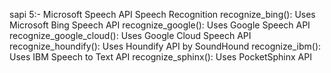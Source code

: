 sapi 5:- Microsoft Speech API 
Speech Recognition
recognize_bing(): Uses Microsoft Bing Speech API
recognize_google(): Uses Google Speech API
recognize_google_cloud(): Uses Google Cloud Speech API
recognize_houndify(): Uses Houndify API by SoundHound
recognize_ibm(): Uses IBM Speech to Text API
recognize_sphinx(): Uses PocketSphinx API

